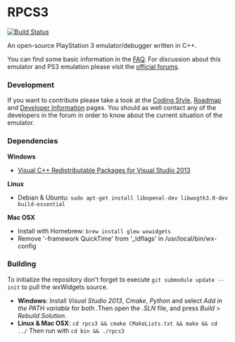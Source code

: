 RPCS3
=====

[![Build Status](https://travis-ci.org/DHrpcs3/rpcs3.svg?branch=master)](https://travis-ci.org/DHrpcs3/rpcs3)

An open-source PlayStation 3 emulator/debugger written in C++.

You can find some basic information in the [FAQ](https://github.com/DHrpcs3/rpcs3/wiki/FAQ). For discussion about this emulator and PS3 emulation please visit the [official forums](http://www.emunewz.net/forum/forumdisplay.php?fid=162).


### Development

If you want to contribute please take a took at the [Coding Style](https://github.com/DHrpcs3/rpcs3/wiki/Coding-Style), [Roadmap](https://github.com/DHrpcs3/rpcs3/wiki/Roadmap) and [Developer Information](https://github.com/DHrpcs3/rpcs3/wiki/Developer-Information) pages. You should as well contact any of the developers in the forum in order to know about the current situation of the emulator.


### Dependencies

__Windows__
* [Visual C++ Redistributable Packages for Visual Studio 2013](http://www.microsoft.com/en-us/download/details.aspx?id=40784)

__Linux__
* Debian & Ubuntu: `sudo apt-get install libopenal-dev libwxgtk3.0-dev build-essential`

__Mac OSX__
* Install with Homebrew: `brew install glew wxwidgets`
* Remove '-framework QuickTime' from '_ldflags' in /usr/local/bin/wx-config


### Building

To initialize the repository don't forget to execute `git submodule update --init` to pull the wxWidgets source.
* __Windows__: Install *Visual Studio 2013*, *Cmake*, *Python* and select *Add in the PATH variable* for both .Then open the *.SLN* file, and press *Build* > *Rebuild Solution*.
* __Linux & Mac OSX__:
`cd rpcs3 && cmake CMakeLists.txt && make && cd ../` Then run with `cd bin && ./rpcs3`

